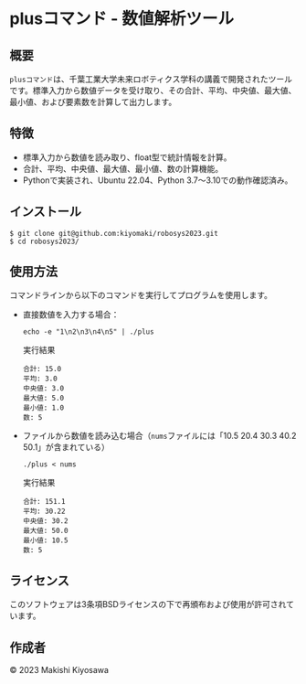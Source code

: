 # plusコマンド - 数値解析ツール

## 概要
`plusコマンド`は、千葉工業大学未来ロボティクス学科の講義で開発されたツールです。標準入力から数値データを受け取り、その合計、平均、中央値、最大値、最小値、および要素数を計算して出力します。

## 特徴
- 標準入力から数値を読み取り、float型で統計情報を計算。
- 合計、平均、中央値、最大値、最小値、数の計算機能。
- Pythonで実装され、Ubuntu 22.04、Python 3.7～3.10での動作確認済み。

## インストール
```
$ git clone git@github.com:kiyomaki/robosys2023.git
$ cd robosys2023/
```

## 使用方法
コマンドラインから以下のコマンドを実行してプログラムを使用します。

- 直接数値を入力する場合：
  ```
  echo -e "1\n2\n3\n4\n5" | ./plus
  ```
  実行結果
  ```
  合計: 15.0
  平均: 3.0
  中央値: 3.0
  最大値: 5.0
  最小値: 1.0
  数: 5
  ```
- ファイルから数値を読み込む場合（`nums`ファイルには「10.5 20.4 30.3 40.2 50.1」が含まれている）
  ```
  ./plus < nums
  ```
  実行結果
  ```
  合計: 151.1
  平均: 30.22
  中央値: 30.2
  最大値: 50.0
  最小値: 10.5
  数: 5
  ```
## ライセンス
このソフトウェアは3条項BSDライセンスの下で再頒布および使用が許可されています。

## 作成者
© 2023 Makishi Kiyosawa


